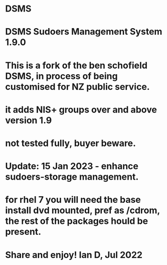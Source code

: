 # DSMS
# DSMS Sudoers Management System 1.9.0
# This is a fork of the ben schofield DSMS, in process of being customised for NZ public service.
# it adds NIS+ groups over and above version 1.9
# not tested fully, buyer beware.
#
# Update: 15 Jan 2023 - enhance sudoers-storage management.
#
# for rhel 7 you will need the base install dvd mounted, pref as /cdrom, the rest of the packages hould be present.
# Share and enjoy! Ian D, Jul 2022
